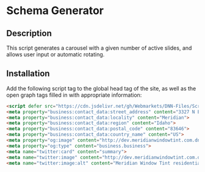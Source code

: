 # Schema Generator
## Description
  This script generates a carousel with a given number of active slides, and allows user input or automatic rotating.
## Installation
  Add the following script tag to the global head tag of the site, as well as the open graph tags filled in with appropriate information:

  ```html
  <script defer src="https://cdn.jsdelivr.net/gh/Webmarkets/DNN-Files/Scripts/global/schema_generator/schema_generator.min.js"></script>
  <meta property="business:contact_data:street_address" content="3327 N Eagle Rd #110-136">
  <meta property="business:contact_data:locality" content="Meridian">
  <meta property="business:contact_data:region" content="Idaho">
  <meta property="business:contact_data:postal_code" content="83646">
  <meta property="business:contact_data:country_name" content="US">
  <meta property="og:image" content="http://dev.meridianwindowtint.com.dnn4less.net/Portals/0/Images/MWT-OpenGraphIMG.jpg">
  <meta property="og:type" content="business.business">
  <meta name="twitter:card" content="summary">
  <meta name="twitter:image" content="http://dev.meridianwindowtint.com.dnn4less.net/Portals/0/Images/MWT-OpenGraphIMG.jpg">
  <meta name="twitter:image:alt" content="Meridian Window Tint residential and commercial window tinting">
  ```